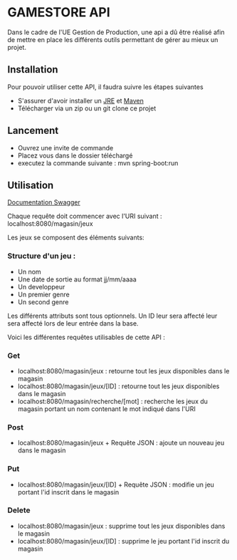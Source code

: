# GAMESTORE API
Dans le cadre de l'UE Gestion de Production, une api a dû être réalisé 
afin de mettre en place les différents outils permettant de gérer au 
mieux un projet.

## Installation
Pour pouvoir utiliser cette API, il faudra suivre les étapes suivantes
* S'assurer d'avoir installer un [JRE](https://www.oracle.com/technetwork/java/javase/downloads/jre8-downloads-2133155.html) et [Maven](https://maven.apache.org/install.html)
* Télécharger via un zip ou un git clone ce projet

## Lancement
* Ouvrez une invite de commande
* Placez vous dans le dossier téléchargé
* executez la commande suivante : mvn spring-boot:run

## Utilisation

[Documentation Swagger](https://app.swaggerhub.com/apis-docs/loicmolina1/gamestore-API/0.1)

Chaque requête doit commencer avec l'URI suivant : localhost:8080/magasin/jeux

Les jeux se composent des éléments suivants:

### Structure d'un jeu :
* Un nom
* Une date de sortie au format jj/mm/aaaa
* Un developpeur
* Un premier genre
* Un second genre

Les différents attributs sont tous optionnels. Un ID leur sera affecté leur sera affecté lors de leur entrée dans la base.

Voici les différentes requêtes utilisables de cette API :

### Get
* localhost:8080/magasin/jeux : retourne tout les jeux disponibles dans le magasin
* localhost:8080/magasin/jeux/[ID] : retourne tout les jeux disponibles dans le magasin
* localhost:8080/magasin/recherche/[mot] : recherche les jeux du magasin portant un nom contenant le mot indiqué dans l'URI

### Post
* localhost:8080/magasin/jeux + Requête JSON : ajoute un nouveau jeu dans le magasin 

### Put
* localhost:8080/magasin/jeux/[ID] + Requête JSON : modifie un jeu portant l'id inscrit dans le magasin

### Delete
* localhost:8080/magasin/jeux : supprime tout les jeux disponibles dans le magasin
* localhost:8080/magasin/jeux/[ID] : supprime le jeu portant l'id inscrit du magasin
